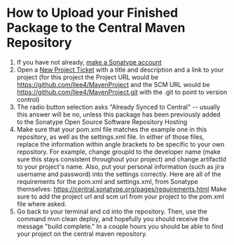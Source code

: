 # How to Upload your Finished Package to the Central Maven Repository

1. If you have not already, [make a Sonatype account](https://issues.sonatype.org/secure/Signup!default.jspa)
2. Open a [New Project Ticket](https://issues.sonatype.org/secure/CreateIssue.jspa?issuetype=21&pid=10134) with a title and description and a link to your project (for this project the Project URL would be https://github.com/llee4/MavenProject and the SCM URL would be https://github.com/llee4/MavenProject.git with the .git to point to version control)
3. The radio button selection asks "Already Synced to Central" -- usually this answer will be no, unless this package has been previously added to the Sonatype Open Source Software Repository Hosting
4. Make sure that your pom.xml file matches the example one in this repository, as well as the settings.xml file.  In either of those files, replace the information within angle brackets to be specific to your own repository.  For example, change groupId to the developer name (make sure this stays consistent throughout your project) and change artifactId to your project's name.  Also, put your personal information (such as jira username and password) into the settings correctly.  Here are all of the requirements for the pom.xml and settings.xml, from Sonatype themselves:  https://central.sonatype.org/pages/requirements.html  Make sure to add the project url and scm url from your project to the pom.xml file where asked.  
5. Go back to your terminal and cd into the repository.  Then, use the command mvn clean deploy, and hopefully you should receive the message "build complete."  In a couple hours you should be able to find your project on the central maven repository.
